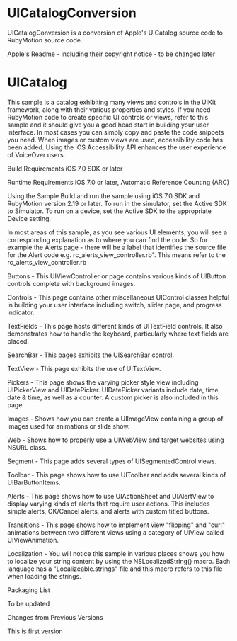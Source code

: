 UICatalogConversion
===================

UICatalogConversion is a conversion of Apple's UICatalog source code to RubyMotion source code.

Apple's Readme - including their copyright notice - to be changed later

UICatalog
=========
 
This sample is a catalog exhibiting many views and controls in the UIKit framework, along with their various properties and styles.
If you need RubyMotion code to create specific UI controls or views, refer to this sample and it should give you a good head start in building your user interface.
In most cases you can simply copy and paste the code snippets you need. 
When images or custom views are used, accessibility code has been added. Using the iOS Accessibility API enhances the user experience of VoiceOver users.
 
 
Build Requirements
iOS 7.0 SDK or later
 
 
Runtime Requirements
iOS 7.0 or later, Automatic Reference Counting (ARC)
 
 
Using the Sample
Build and run the sample using iOS 7.0 SDK and RubyMotion version 2.19 or later.
To run in the simulator, set the Active SDK to Simulator. To run on a device, set the Active SDK to the appropriate Device setting.
 
In most areas of this sample, as you see various UI elements, you will see a corresponding explanation as to where you can find the code. 
So for example the Alerts page - there will be a label that identifies the source file for the Alert code e.g. rc_alerts_view_controller.rb".
This means refer to the rc_alerts_view_controller.rb
 
Buttons - This UIViewController or page contains various kinds of UIButton controls complete with background images.
 
Controls - This page contains other miscellaneous UIControl classes helpful in building your user interface including switch, slider page, and progress indicator.
 
TextFields - This page hosts different kinds of UITextField controls.  It also demonstrates how to handle the keyboard, particularly where text fields are placed.
 
SearchBar - This pages exhibits the UISearchBar control.
 
TextView - This page exhibits the use of UITextView.
 
Pickers - This page shows the varying picker style view including UIPickerView and UIDatePicker.  UIDatePicker variants include date, time, date & time, as well as a counter.  A custom picker is also included in this page.
 
Images - Shows how you can create a UIImageView containing a group of images used for animations or slide show.
 
Web - Shows how to properly use a UIWebView and target websites using NSURL class.
 
Segment - This page adds several types of UISegmentedControl views.
 
Toolbar - This page shows how to use UIToolbar and adds several kinds of UIBarButtonItems.
 
Alerts - This page shows how to use UIActionSheet and UIAlertView to display varying kinds of alerts that require user actions.  This includes simple alerts, OK/Cancel alerts, and alerts with custom titled buttons.
 
Transitions - This page shows how to implement view "flipping" and "curl" animations between two different views using a category of UIView called UIViewAnimation.
 
Localization - You will notice this sample in various places shows you how to localize your string content by using the NSLocalizedString() macro.  Each language has a "Localizeable.strings" file and this macro refers to this file when loading the strings.
 
 
Packaging List

 To be updated

Changes from Previous Versions

 This is first version

